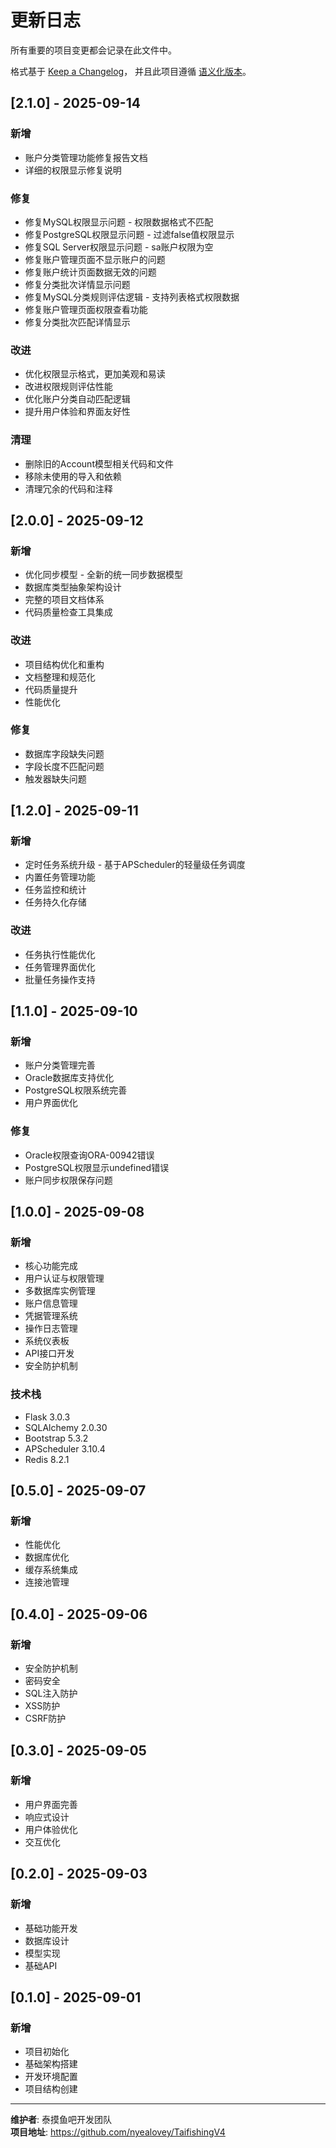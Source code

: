 # 更新日志

所有重要的项目变更都会记录在此文件中。

格式基于 [Keep a Changelog](https://keepachangelog.com/zh-CN/1.0.0/)，
并且此项目遵循 [语义化版本](https://semver.org/spec/v2.0.0.html)。

## [2.1.0] - 2025-09-14

### 新增
- 账户分类管理功能修复报告文档
- 详细的权限显示修复说明

### 修复
- 修复MySQL权限显示问题 - 权限数据格式不匹配
- 修复PostgreSQL权限显示问题 - 过滤false值权限显示
- 修复SQL Server权限显示问题 - sa账户权限为空
- 修复账户管理页面不显示账户的问题
- 修复账户统计页面数据无效的问题
- 修复分类批次详情显示问题
- 修复MySQL分类规则评估逻辑 - 支持列表格式权限数据
- 修复账户管理页面权限查看功能
- 修复分类批次匹配详情显示

### 改进
- 优化权限显示格式，更加美观和易读
- 改进权限规则评估性能
- 优化账户分类自动匹配逻辑
- 提升用户体验和界面友好性

### 清理
- 删除旧的Account模型相关代码和文件
- 移除未使用的导入和依赖
- 清理冗余的代码和注释

## [2.0.0] - 2025-09-12

### 新增
- 优化同步模型 - 全新的统一同步数据模型
- 数据库类型抽象架构设计
- 完整的项目文档体系
- 代码质量检查工具集成

### 改进
- 项目结构优化和重构
- 文档整理和规范化
- 代码质量提升
- 性能优化

### 修复
- 数据库字段缺失问题
- 字段长度不匹配问题
- 触发器缺失问题

## [1.2.0] - 2025-09-11

### 新增
- 定时任务系统升级 - 基于APScheduler的轻量级任务调度
- 内置任务管理功能
- 任务监控和统计
- 任务持久化存储

### 改进
- 任务执行性能优化
- 任务管理界面优化
- 批量任务操作支持

## [1.1.0] - 2025-09-10

### 新增
- 账户分类管理完善
- Oracle数据库支持优化
- PostgreSQL权限系统完善
- 用户界面优化

### 修复
- Oracle权限查询ORA-00942错误
- PostgreSQL权限显示undefined错误
- 账户同步权限保存问题

## [1.0.0] - 2025-09-08

### 新增
- 核心功能完成
- 用户认证与权限管理
- 多数据库实例管理
- 账户信息管理
- 凭据管理系统
- 操作日志管理
- 系统仪表板
- API接口开发
- 安全防护机制

### 技术栈
- Flask 3.0.3
- SQLAlchemy 2.0.30
- Bootstrap 5.3.2
- APScheduler 3.10.4
- Redis 8.2.1

## [0.5.0] - 2025-09-07

### 新增
- 性能优化
- 数据库优化
- 缓存系统集成
- 连接池管理

## [0.4.0] - 2025-09-06

### 新增
- 安全防护机制
- 密码安全
- SQL注入防护
- XSS防护
- CSRF防护

## [0.3.0] - 2025-09-05

### 新增
- 用户界面完善
- 响应式设计
- 用户体验优化
- 交互优化

## [0.2.0] - 2025-09-03

### 新增
- 基础功能开发
- 数据库设计
- 模型实现
- 基础API

## [0.1.0] - 2025-09-01

### 新增
- 项目初始化
- 基础架构搭建
- 开发环境配置
- 项目结构创建

---

**维护者**: 泰摸鱼吧开发团队  
**项目地址**: https://github.com/nyealovey/TaifishingV4
